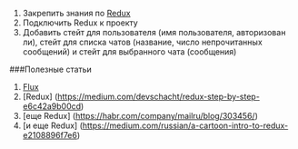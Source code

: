 1) Закрепить знания по [Redux](https://redux.js.org/)
2) Подключить Redux к проекту
3) Добавить стейт для пользователя (имя пользователя, авторизован ли), стейт для списка чатов (название, число непрочитанных сообщений) и стейт для выбранного чата (сообщения)

###Полезные статьи
1) [Flux](https://medium.com/russian/%D1%80%D1%83%D0%BA%D0%BE%D0%B2%D0%BE%D0%B4%D1%81%D1%82%D0%B2%D0%BE-%D0%BF%D0%BE-flux-%D0%B2-%D0%BA%D0%B0%D1%80%D1%82%D0%B8%D0%BD%D0%BA%D0%B0%D1%85-d59c03562ea)
2) [Redux] (https://medium.com/devschacht/redux-step-by-step-e6c42a9b00cd)
3) [еще Redux] (https://habr.com/company/mailru/blog/303456/)
4) [и еще Redux] (https://medium.com/russian/a-cartoon-intro-to-redux-e2108896f7e6)